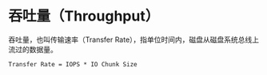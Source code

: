 # 吞吐量（Throughput）

吞吐量，也叫传输速率（Transfer Rate），指单位时间内，磁盘从磁盘系统总线上流过的数据量。

```latex
Transfer Rate = IOPS * IO Chunk Size
```
